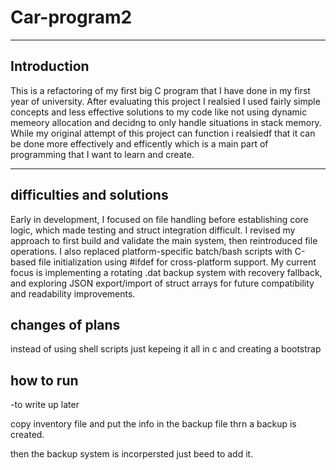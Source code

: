# Car-program2

---

## Introduction
This is a refactoring of my first big C program that I have done in my first year of university. After evaluating this project I realsied I used fairly simple concepts and less effective solutions to my code like not using dynamic memeory allocation and decidng to only handle situations in stack memory. While my original attempt of this project can function i realsiedf that it can be done more effectively and efficently which is a main part of programming that I want to learn and create.

---
## difficulties and solutions
Early in development, I focused on file handling before establishing core logic, which made testing and struct integration difficult. I revised my approach to first build and validate the main system, then reintroduced file operations. I also replaced platform-specific batch/bash scripts with C-based file initialization using #ifdef for cross-platform support. My current focus is implementing a rotating .dat backup system with recovery fallback, and exploring JSON export/import of struct arrays for future compatibility and readability improvements.


## changes of plans
instead of using shell scripts just kepeing it all in c and creating a bootstrap 


## how to run
-to write up later



copy inventory file and put the info in the backup file thrn a backup is created.

then the backup system is incorpersted just beed to add it.










